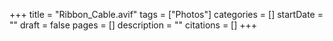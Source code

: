 +++
title = "Ribbon_Cable.avif"
tags = ["Photos"]
categories = []
startDate = ""
draft = false
pages = []
description = ""
citations = []
+++
